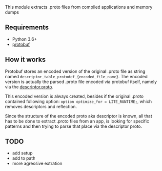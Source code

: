 This module extracts .proto files from compiled applications and memory dumps

## Requirements

- Python 3.6+
- [protobuf](https://pypi.org/project/protobuf)

## How it works

Protobuf stores an encoded version of the original .proto file as string named ``descriptor_table_protodef_{encoded_file_name}``.
The encoded version is actually the parsed .proto file encoded via protobuf itself, namely via the [descriptor.proto](https://github.com/protocolbuffers/protobuf/blob/master/src/google/protobuf/descriptor.proto).

This encoded version is always created, besides if the original .proto contained following option:
``option optimize_for = LITE_RUNTIME;``, which removes descriptors and reflection.


Since the structure of the encoded proto aka descriptor is known, all that has to be done to extract .proto files from an app, is looking for specific patterns and then trying to parse that place via the descriptor proto.

## TODO

- add setup
- add to path
- more agressive extration
